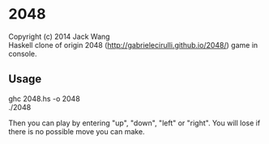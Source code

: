 2048
====
Copyright (c) 2014 Jack Wang  
Haskell clone of origin 2048 (http://gabrielecirulli.github.io/2048/) game in console.

Usage
---  
ghc 2048.hs -o 2048  
./2048  
  
Then you can play by entering "up", "down", "left" or "right". You will lose if there is no possible move you can make.
